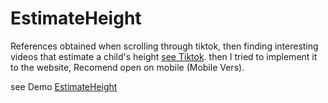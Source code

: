 # EstimateHeight


References obtained when scrolling through tiktok, then finding interesting videos 
that estimate a child's height <a href="https://vt.tiktok.com/ZGJByMPxH/">see Tiktok</a>. 
then I tried to implement it to the website, Recomend open on mobile (Mobile Vers).

see Demo <a href="https://yanuareka.github.io/EstimateHeight/">EstimateHeight</a>

